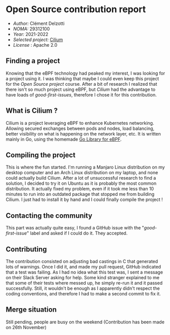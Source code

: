 # Open Source contribution report

* *Author:* Clément Delzotti
* *NOMA:* 29312100
* *Year:* 2021-2022
* *Selected project:* [Cilium](https://github.com/cilium/cilium)
* *License* : Apache 2.0

## Finding a project

Knowing that the eBPF technology had peaked my interest, I was looking for a project using it. I was thinking that maybe I could even keep this project for the *Open Source project* course. After a bit of research I realized that there isn't so much project using eBPF, but *Cilium* had the advantage to have loads of *good-first-issues*, therefore I chose it for this contribution.

## What is Cilium ?

Cilium is a project leveraging eBPF to enhance Kubernetes networking. Allowing secured exchanges between pods and nodes, load balancing, better visibility on what is happening on the network layer, etc. It is written mainly in Go, using the homemade [Go Library for eBPF](https://github.com/cilium/ebpf).

## Compiling the project

This is where the fun started. I'm running a Manjaro Linux distribution on my desktop computer and an Arch Linux distribution on my laptop, and none could actually build Cilium. After a lot of unsuccessful research to find a solution, I decided to try it on Ubuntu as it is probably the most common distribution. It actually fixed my problem, even if it took me less than 10 minutes to run into an outdated package that stopped me from building Cilium. I just had to install it by hand and I could finally compile the project !

## Contacting the community

This part was actually quite easy, I found a GitHub issue with the "*good-first-issue*" label and asked if I could do it. They accepted.

## Contributing

The contribution consisted on adjusting bad castings in C that generated lots of warnings. Once I did it, and made my pull request, GitHub indicated that a test was failing. As I had no idea what this test was, I sent a message on their Slack Server asking for help. Some kind stranger explained to me that some of their tests where messed up, he simply re-run it and it passed successfully. Still, it wouldn't be enough as I apparently didn't respect the coding conventions, and therefore I had to make a second commit to fix it.

## Merge situation

Still pending, people are busy on the weekend (Contribution has been made on 26th November)